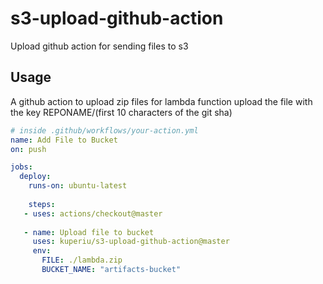 # s3-upload-github-action
Upload github action for sending files to s3


## Usage

A github action to upload zip files for lambda function 
upload the file with the key REPONAME/(first 10 characters of the git sha)


```yaml
# inside .github/workflows/your-action.yml
name: Add File to Bucket
on: push

jobs:
  deploy:
    runs-on: ubuntu-latest
    
    steps:
   - uses: actions/checkout@master
   
   - name: Upload file to bucket
     uses: kuperiu/s3-upload-github-action@master
     env:
       FILE: ./lambda.zip
       BUCKET_NAME: "artifacts-bucket"
```
